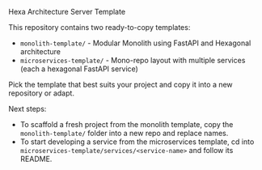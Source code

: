 Hexa Architecture Server Template

This repository contains two ready-to-copy templates:

- `monolith-template/` - Modular Monolith using FastAPI and Hexagonal architecture
- `microservices-template/` - Mono-repo layout with multiple services (each a hexagonal FastAPI service)

Pick the template that best suits your project and copy it into a new repository or adapt.

Next steps:
- To scaffold a fresh project from the monolith template, copy the `monolith-template/` folder into a new repo and replace names.
- To start developing a service from the microservices template, cd into `microservices-template/services/<service-name>` and follow its README.
